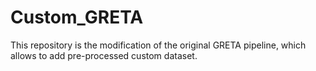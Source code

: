 # Custom_GRETA

This repository is the modification of the original GRETA pipeline, which allows to add pre-processed custom dataset. 
